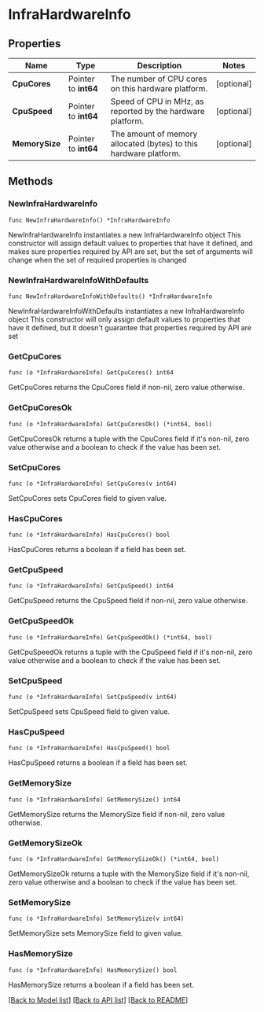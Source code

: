 # InfraHardwareInfo

## Properties

Name | Type | Description | Notes
------------ | ------------- | ------------- | -------------
**CpuCores** | Pointer to **int64** | The number of CPU cores on this hardware platform. | [optional] 
**CpuSpeed** | Pointer to **int64** | Speed of CPU in MHz, as reported by the hardware platform. | [optional] 
**MemorySize** | Pointer to **int64** | The amount of memory allocated (bytes) to this hardware platform. | [optional] 

## Methods

### NewInfraHardwareInfo

`func NewInfraHardwareInfo() *InfraHardwareInfo`

NewInfraHardwareInfo instantiates a new InfraHardwareInfo object
This constructor will assign default values to properties that have it defined,
and makes sure properties required by API are set, but the set of arguments
will change when the set of required properties is changed

### NewInfraHardwareInfoWithDefaults

`func NewInfraHardwareInfoWithDefaults() *InfraHardwareInfo`

NewInfraHardwareInfoWithDefaults instantiates a new InfraHardwareInfo object
This constructor will only assign default values to properties that have it defined,
but it doesn't guarantee that properties required by API are set

### GetCpuCores

`func (o *InfraHardwareInfo) GetCpuCores() int64`

GetCpuCores returns the CpuCores field if non-nil, zero value otherwise.

### GetCpuCoresOk

`func (o *InfraHardwareInfo) GetCpuCoresOk() (*int64, bool)`

GetCpuCoresOk returns a tuple with the CpuCores field if it's non-nil, zero value otherwise
and a boolean to check if the value has been set.

### SetCpuCores

`func (o *InfraHardwareInfo) SetCpuCores(v int64)`

SetCpuCores sets CpuCores field to given value.

### HasCpuCores

`func (o *InfraHardwareInfo) HasCpuCores() bool`

HasCpuCores returns a boolean if a field has been set.

### GetCpuSpeed

`func (o *InfraHardwareInfo) GetCpuSpeed() int64`

GetCpuSpeed returns the CpuSpeed field if non-nil, zero value otherwise.

### GetCpuSpeedOk

`func (o *InfraHardwareInfo) GetCpuSpeedOk() (*int64, bool)`

GetCpuSpeedOk returns a tuple with the CpuSpeed field if it's non-nil, zero value otherwise
and a boolean to check if the value has been set.

### SetCpuSpeed

`func (o *InfraHardwareInfo) SetCpuSpeed(v int64)`

SetCpuSpeed sets CpuSpeed field to given value.

### HasCpuSpeed

`func (o *InfraHardwareInfo) HasCpuSpeed() bool`

HasCpuSpeed returns a boolean if a field has been set.

### GetMemorySize

`func (o *InfraHardwareInfo) GetMemorySize() int64`

GetMemorySize returns the MemorySize field if non-nil, zero value otherwise.

### GetMemorySizeOk

`func (o *InfraHardwareInfo) GetMemorySizeOk() (*int64, bool)`

GetMemorySizeOk returns a tuple with the MemorySize field if it's non-nil, zero value otherwise
and a boolean to check if the value has been set.

### SetMemorySize

`func (o *InfraHardwareInfo) SetMemorySize(v int64)`

SetMemorySize sets MemorySize field to given value.

### HasMemorySize

`func (o *InfraHardwareInfo) HasMemorySize() bool`

HasMemorySize returns a boolean if a field has been set.


[[Back to Model list]](../README.md#documentation-for-models) [[Back to API list]](../README.md#documentation-for-api-endpoints) [[Back to README]](../README.md)


